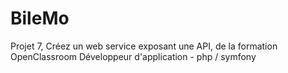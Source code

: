 # BileMo
Projet 7, Créez un web service exposant une API, de la formation OpenClassroom Développeur d'application - php / symfony
